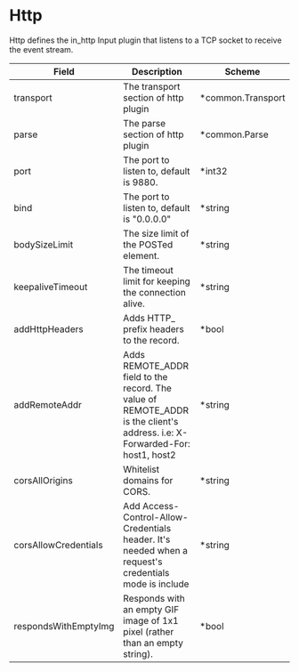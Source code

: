 # Http

Http defines the in_http Input plugin that listens to a TCP socket to receive the event stream.


| Field | Description | Scheme |
| ----- | ----------- | ------ |
| transport | The transport section of http plugin | *common.Transport |
| parse | The parse section of http plugin | *common.Parse |
| port | The port to listen to, default is 9880. | *int32 |
| bind | The port to listen to, default is \"0.0.0.0\" | *string |
| bodySizeLimit | The size limit of the POSTed element. | *string |
| keepaliveTimeout | The timeout limit for keeping the connection alive. | *string |
| addHttpHeaders | Adds HTTP_ prefix headers to the record. | *bool |
| addRemoteAddr | Adds REMOTE_ADDR field to the record. The value of REMOTE_ADDR is the client's address. i.e: X-Forwarded-For: host1, host2 | *string |
| corsAllOrigins | Whitelist domains for CORS. | *string |
| corsAllowCredentials | Add Access-Control-Allow-Credentials header. It's needed when a request's credentials mode is include | *string |
| respondsWithEmptyImg | Responds with an empty GIF image of 1x1 pixel (rather than an empty string). | *bool |
